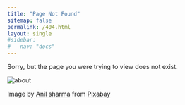 ```yaml
---
title: "Page Not Found"
sitemap: false
permalink: /404.html
layout: single
#sidebar:
#   nav: "docs"
---
```


Sorry, but the page you were trying to view does not exist.

<img src="/vbscript/assets/images/about_382.jpg" alt="about" />

<span class="page__hero-caption">Image by <a href="https://pixabay.com/users/anilsharma26-13475484/?utm_source=link-attribution&amp;utm_medium=referral&amp;utm_campaign=image&amp;utm_content=7017939">Anil sharma</a> from <a href="https://pixabay.com//?utm_source=link-attribution&amp;utm_medium=referral&amp;utm_campaign=image&amp;utm_content=7017939">Pixabay</a>
</span>


